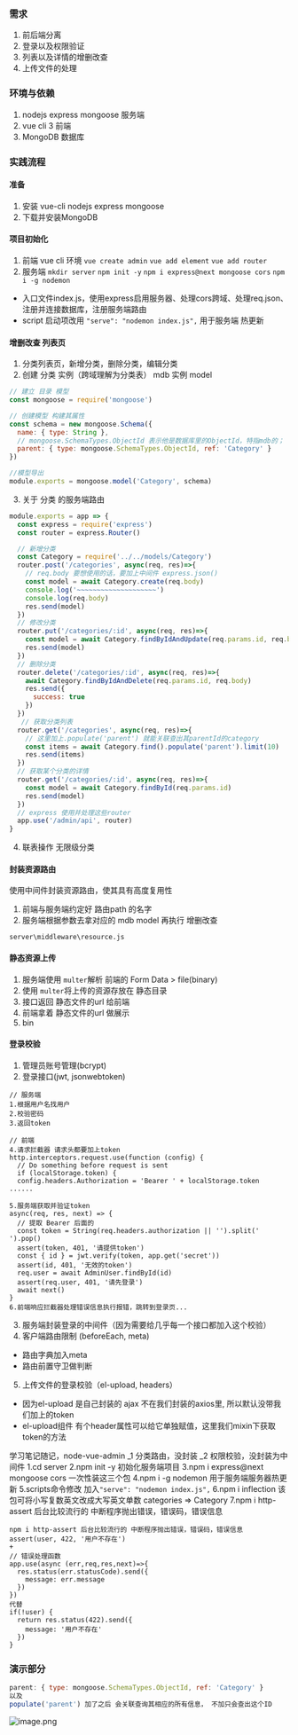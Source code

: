 ### 需求
1. 前后端分离
2. 登录以及权限验证
3. 列表以及详情的增删改查
4. 上传文件的处理
### 环境与依赖

1. nodejs express mongoose 服务端
2. vue cli 3 前端
3. MongoDB 数据库
### 实践流程
#### 准备

1. 安装 vue-cli nodejs express mongoose
2. 下载并安装MongoDB
#### 项目初始化

1. 前端 vue cli 环境 `vue create admin` `vue add element` `vue add router`
2. 服务端 `mkdir server` `npm init -y` `npm i express@next mongoose cors` `npm i -g nodemon`
- 入口文件index.js，使用express启用服务器、处理cors跨域、处理req.json、注册并连接数据库，注册服务端路由
- script 启动项改用 `"serve": "nodemon index.js",` 用于服务端 热更新
####  增删改查 列表页

1. 分类列表页，新增分类，删除分类，编辑分类
2. 创建 分类 实例（跨域理解为分类表） mdb 实例 model 
```javascript
// 建立 目录 模型
const mongoose = require('mongoose')

// 创建模型 构建其属性
const schema = new mongoose.Schema({  
  name: { type: String },
  // mongoose.SchemaTypes.ObjectId 表示他是数据库里的ObjectId，特指mdb的；  ref 表示其关联的模型，方便回溯查找
  parent: { type: mongoose.SchemaTypes.ObjectId, ref: 'Category' }
})

//模型导出
module.exports = mongoose.model('Category', schema)
```

3. 关于 分类 的服务端路由
```javascript
module.exports = app => {
  const express = require('express')
  const router = express.Router()

  // 新增分类
  const Category = require('../../models/Category')
  router.post('/categories', async(req, res)=>{
    // req.body 要想使用的话，要加上中间件 express.json()
    const model = await Category.create(req.body)
    console.log('~~~~~~~~~~~~~~~~~~~~')
    console.log(req.body)
    res.send(model)
  })
  // 修改分类
  router.put('/categories/:id', async(req, res)=>{
    const model = await Category.findByIdAndUpdate(req.params.id, req.body)
    res.send(model)
  })
  // 删除分类
  router.delete('/categories/:id', async(req, res)=>{
    await Category.findByIdAndDelete(req.params.id, req.body)
    res.send({
      success: true
    })
  })
   // 获取分类列表
  router.get('/categories', async(req, res)=>{
    // 这里加上.populate('parent') 就能关联查出其parentId的category
    const items = await Category.find().populate('parent').limit(10)
    res.send(items)
  })
  // 获取某个分类的详情
  router.get('/categories/:id', async(req, res)=>{
    const model = await Category.findById(req.params.id)
    res.send(model)
  })
  // express 使用并处理这些router
  app.use('/admin/api', router)
}
```

4. 联表操作 无限级分类
#### 封装资源路由
使用中间件封装资源路由，使其具有高度复用性

1. 前端与服务端约定好 路由path 的名字
2. 服务端根据参数去拿对应的 mdb model 再执行 增删改查

`server\middleware\resource.js`

#### 静态资源上传

1. 服务端使用 `multer`解析 前端的 Form Data > file(binary)
2. 使用 `multer`将上传的资源存放在 静态目录
3. 接口返回 静态文件的url 给前端
4. 前端拿着 静态文件的url 做展示
5. bin
#### 登录校验

1. 管理员账号管理(bcrypt)
2. 登录接口(jwt, jsonwebtoken)
```
// 服务端
1.根据用户名找用户
2.校验密码
3.返回token

// 前端
4.请求拦截器 请求头都要加上token
http.interceptors.request.use(function (config) {
  // Do something before request is sent
  if (localStorage.token) {
  config.headers.Authorization = 'Bearer ' + localStorage.token
......

5.服务端获取并验证token
async(req, res, next) => {
  // 提取 Bearer 后面的
  const token = String(req.headers.authorization || '').split(' ').pop()
  assert(token, 401, '请提供token')
  const { id } = jwt.verify(token, app.get('secret'))
  assert(id, 401, '无效的token')
  req.user = await AdminUser.findById(id)
  assert(req.user, 401, '请先登录')
  await next()
}
6.前端响应拦截器处理错误信息执行报错，跳转到登录页...
```

3. 服务端封装登录的中间件（因为需要给几乎每一个接口都加入这个校验）
4. 客户端路由限制 (beforeEach, meta)
- 路由字典加入meta
- 路由前置守卫做判断
5. 上传文件的登录校验（el-upload, headers）
- 因为el-upload 是自己封装的 ajax 不在我们封装的axios里, 所以默认没带我们加上的token
- el-upload组件 有个header属性可以给它单独赋值，这里我们mixin下获取token的方法

学习笔记随记，node-vue-admin
_1 分类路由，没封装
_2 权限校验，没封装为中间件
1.cd server 
2.npm init -y 初始化服务端项目
3.npm i express@next mongoose cors  一次性装这三个包
4.npm i -g nodemon 用于服务端服务器热更新
5.scripts命令修改 加入`"serve": "nodemon index.js",`
6.npm i inflection 该包可将小写复数英文改成大写英文单数 categories => Category
7.npm i http-assert 后台比较流行的 中断程序抛出错误，错误码，错误信息
```
npm i http-assert 后台比较流行的 中断程序抛出错误，错误码，错误信息
assert(user, 422, '用户不存在')
+
// 错误处理函数
app.use(async (err,req,res,next)=>{
  res.status(err.statusCode).send({
    message: err.message
  })
})
代替
if(!user) {
  return res.status(422).send({
    message: '用户不存在'
  })
}
```
### 演示部分
```javascript
parent: { type: mongoose.SchemaTypes.ObjectId, ref: 'Category' }
以及
populate('parent') 加了之后 会关联查询其相应的所有信息， 不加只会查出这个ID
```
![image.png](https://cdn.nlark.com/yuque/0/2022/png/705758/1666164378520-ab830c49-e38a-4d14-ac04-2768164dec0d.png#clientId=u48751f64-b0bc-4&crop=0&crop=0&crop=1&crop=1&errorMessage=unknown%20error&from=paste&height=333&id=ub5971c7d&margin=%5Bobject%20Object%5D&name=image.png&originHeight=333&originWidth=1220&originalType=binary&ratio=1&rotation=0&showTitle=false&size=146853&status=error&style=none&taskId=ubf43b590-9e1e-4dfd-82ee-ca386e10328&title=&width=1220)

